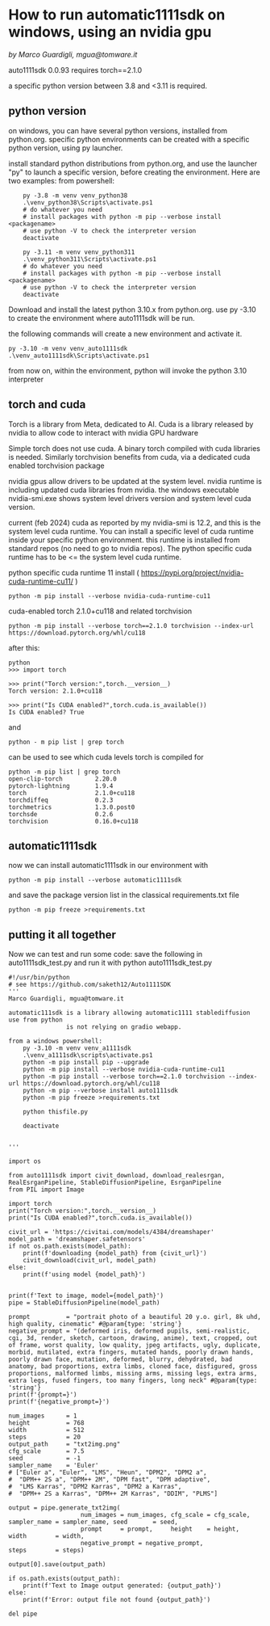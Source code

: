 # How to run automatic1111sdk on windows, using an nvidia gpu
_by Marco Guardigli, mgua@tomware.it_

auto1111sdk 0.0.93 requires torch==2.1.0

a specific python version between 3.8 and <3.11 is required. 

## python version
on windows, you can have several python versions, installed from python.org. 
specific python environments can be created with a specific python version, using py launcher.

install standard python distributions from python.org, and use the launcher "py" to launch a specific version, before creating the environment. Here are two examples:
	from powershell: 
```
	py -3.8 -m venv venv_python38
	.\venv_python38\Scripts\activate.ps1
	# do whatever you need
	# install packages with python -m pip --verbose install <packagename>
	# use python -V to check the interpreter version
	deactivate

	py -3.11 -m venv venv_python311
	.\venv_python311\Scripts\activate.ps1
	# do whatever you need
	# install packages with python -m pip --verbose install <packagename>
	# use python -V to check the interpreter version
	deactivate
```
Download and install the latest python 3.10.x from python.org. use py -3.10 to create the environment where auto1111sdk will be run.

the following commands will create a new environment and activate it.
```
py -3.10 -m venv venv_auto1111sdk
.\venv_auto1111sdk\Scripts\activate.ps1
```
from now on, within the environment, python will invoke the python 3.10 interpreter

## torch and cuda

Torch is a library from Meta, dedicated to AI. Cuda is a library released by nvidia to allow code to interact with nvidia GPU hardware

Simple torch does not use cuda. A binary torch compiled with cuda libraries is needed. Similarly torchvision benefits from cuda, via a dedicated cuda enabled torchvision package

nvidia gpus allow drivers to be updated at the system level. nvidia runtime is including updated cuda libraries from nvidia. the windows executable nvidia-smi.exe shows system level drivers version and system level cuda version.

current (feb 2024) cuda as reported by my nvidia-smi is 12.2, and this is the system level cuda runtime. You can install a specific level of cuda runtime inside your specific python environment. this runtime is installed from standard repos (no need to go to nvidia repos).
The python specific cuda runtime has to be <= the system level cuda runtime.

python specific cuda runtime 11 install ( https://pypi.org/project/nvidia-cuda-runtime-cu11/ )
```
python -m pip install --verbose nvidia-cuda-runtime-cu11
```
cuda-enabled torch 2.1.0+cu118 and related torchvision
```
python -m pip install --verbose torch==2.1.0 torchvision --index-url https://download.pytorch.org/whl/cu118
```
after this:

```
python
>>> import torch

>>> print("Torch version:",torch.__version__)
Torch version: 2.1.0+cu118

>>> print("Is CUDA enabled?",torch.cuda.is_available())
Is CUDA enabled? True
```

and 
```
python - m pip list | grep torch 
```
can be used to see which cuda levels torch is compiled for

```
python -m pip list | grep torch
open-clip-torch       	2.20.0
pytorch-lightning     	1.9.4
torch                 	2.1.0+cu118
torchdiffeq           	0.2.3
torchmetrics          	1.3.0.post0
torchsde              	0.2.6
torchvision           	0.16.0+cu118
```

## automatic1111sdk

now we can install automatic1111sdk in our environment with
```
python -m pip install --verbose automatic1111sdk
```
and save the package version list in the classical requirements.txt file
```
python -m pip freeze >requirements.txt
```
## putting it all together

Now we can test and run some code: save the following in auto1111sdk_test.py and run it with
python auto1111sdk_test.py

```
#!/usr/bin/python
# see https://github.com/saketh12/Auto1111SDK
'''
Marco Guardigli, mgua@tomware.it

automatic111sdk is a library allowing automatic1111 stablediffusion use from python
                is not relying on gradio webapp.

from a windows powershell:
    py -3.10 -m venv venv_a1111sdk
    .\venv_a1111sdk\scripts\activate.ps1
    python -m pip install pip --upgrade
    python -m pip install --verbose nvidia-cuda-runtime-cu11
    python -m pip install --verbose torch==2.1.0 torchvision --index-url https://download.pytorch.org/whl/cu118
    python -m pip --verbose install auto1111sdk
    python -m pip freeze >requirements.txt
    
    python thisfile.py

    deactivate


'''

import os

from auto1111sdk import civit_download, download_realesrgan, RealEsrganPipeline, StableDiffusionPipeline, EsrganPipeline
from PIL import Image

import torch
print("Torch version:",torch.__version__)
print("Is CUDA enabled?",torch.cuda.is_available())

civit_url = 'https://civitai.com/models/4384/dreamshaper'
model_path = 'dreamshaper.safetensors'
if not os.path.exists(model_path):
    print(f'downloading {model_path} from {civit_url}')
    civit_download(civit_url, model_path)
else:
    print(f'using model {model_path}')


print(f'Text to image, model={model_path}')
pipe = StableDiffusionPipeline(model_path)

prompt          = "portrait photo of a beautiful 20 y.o. girl, 8k uhd, high quality, cinematic" #@param{type: 'string'}
negative_prompt = "(deformed iris, deformed pupils, semi-realistic, cgi, 3d, render, sketch, cartoon, drawing, anime), text, cropped, out of frame, worst quality, low quality, jpeg artifacts, ugly, duplicate, morbid, mutilated, extra fingers, mutated hands, poorly drawn hands, poorly drawn face, mutation, deformed, blurry, dehydrated, bad anatomy, bad proportions, extra limbs, cloned face, disfigured, gross proportions, malformed limbs, missing arms, missing legs, extra arms, extra legs, fused fingers, too many fingers, long neck" #@param{type: 'string'}
print(f'{prompt=}')
print(f'{negative_prompt=}')

num_images      = 1
height          = 768 
width           = 512
steps           = 20 
output_path     = "txt2img.png" 
cfg_scale       = 7.5
seed            = -1 
sampler_name    = 'Euler' 
# ["Euler a", "Euler", "LMS", "Heun", "DPM2", "DPM2 a", 
#  "DPM++ 2S a", "DPM++ 2M", "DPM fast", "DPM adaptive", 
#  "LMS Karras", "DPM2 Karras", "DPM2 a Karras", 
#  "DPM++ 2S a Karras", "DPM++ 2M Karras", "DDIM", "PLMS"]

output = pipe.generate_txt2img(
                    num_images = num_images, cfg_scale = cfg_scale, sampler_name = sampler_name, seed       = seed,
                    prompt     = prompt,     height    = height,    width        = width, 
                    negative_prompt = negative_prompt,              steps        = steps)

output[0].save(output_path)

if os.path.exists(output_path):
    print(f'Text to Image output generated: {output_path}')
else:
    print(f'Error: output file not found {output_path}')

del pipe

```
 
